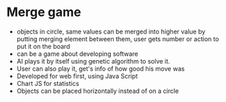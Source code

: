 # Merge game

- objects in circle, same values can be merged into higher value by putting merging element between them, user gets number or action to put it on the board
- can be a game about developing software
- AI plays it by itself using genetic algorithm to solve it.
- User can also play it, get's info of how good his move was
- Developed for web first, using Java Script
- Chart JS for statistics
- Objects can be placed horizontally instead of on a circle
